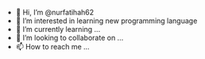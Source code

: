 - 👋 Hi, I’m @nurfatihah62
- 👀 I’m interested in learning new programming language
- 🌱 I’m currently learning ...
- 💞️ I’m looking to collaborate on ...
- 📫 How to reach me ...

<!---
nurfatihah62/nurfatihah62 is a ✨ special ✨ repository because its `README.md` (this file) appears on your GitHub profile.
You can click the Preview link to take a look at your changes.
--->
